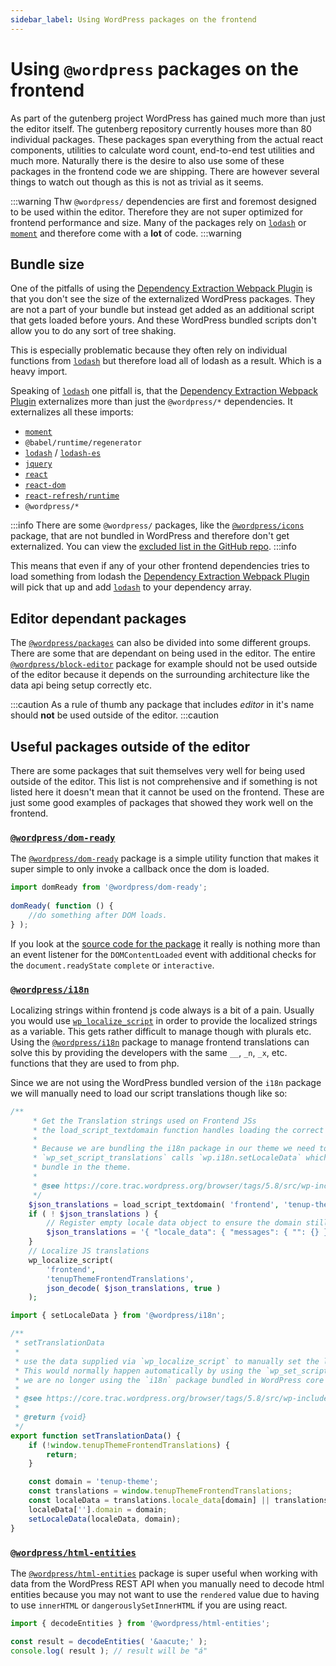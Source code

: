 ```yaml
---
sidebar_label: Using WordPress packages on the frontend
---
```

# Using `@wordpress` packages on the frontend

As part of the gutenberg project WordPress has gained much more than just the editor itself. The gutenberg repository currently houses more than 80 individual packages. These packages span everything from the actual react components, utilities to calculate word count, end-to-end test utilities and much more. Naturally there is the desire to also use some of these packages in the frontend code we are shipping. There are however several things to watch out though as this is not as trivial as it seems.

:::warning
Thw `@wordpress/` dependencies are first and foremost designed to be used within the editor. Therefore they are not super optimized for frontend performance and size. Many of the packages rely on [`lodash`](https://lodash.com) or [`moment`](https://momentjs.com) and therefore come with a **lot** of code.
:::warning

## Bundle size

One of the pitfalls of using the [Dependency Extraction Webpack Plugin](https://www.npmjs.com/package/@wordpress/dependency-extraction-webpack-plugin) is that you don't see the size of the externalized WordPress packages. They are not a part of your bundle but instead get added as an additional script that gets loaded before yours. And these WordPress bundled scripts don't allow you to do any sort of tree shaking.

This is especially problematic because they often rely on individual functions from [`lodash`](https://lodash.com) but therefore load all of lodash as a result. Which is a heavy import.

Speaking of [`lodash`](https://lodash.com) one pitfall is, that the [Dependency Extraction Webpack Plugin](https://www.npmjs.com/package/@wordpress/dependency-extraction-webpack-plugin) externalizes more than just the `@wordpress/*` dependencies. It externalizes all these imports:

- [`moment`](https://momentjs.com)
- `@babel/runtime/regenerator`
- [`lodash`](https://lodash.com) / [`lodash-es`](https://www.npmjs.com/package/lodash-es)
- [`jquery`](https://jquery.com)
- [`react`](https://reactjs.org)
- [`react-dom`](https://reactjs.org/docs/react-dom.html)
- [`react-refresh/runtime`](https://www.npmjs.com/package/react-refresh)
- `@wordpress/*`

:::info
There are some `@wordpress/` packages, like the [`@wordpress/icons`](https://developer.wordpress.org/block-editor/reference-guides/packages/packages-icons/) package, that are not bundled in WordPress and therefore don't get externalized. You can view the [excluded list in the GitHub repo](https://github.com/WordPress/gutenberg/blob/b1f2064d64df4db70a379c690ee1e28ebef8b86d/packages/dependency-extraction-webpack-plugin/lib/util.js#L2-L6).
:::info

This means that even if any of your other frontend dependencies tries to load something from lodash the [Dependency Extraction Webpack Plugin](https://www.npmjs.com/package/@wordpress/dependency-extraction-webpack-plugin) will pick that up and add [`lodash`](https://lodash.com) to your dependency array.

## Editor dependant packages

The [`@wordpress/packages`](https://developer.wordpress.org/block-editor/reference-guides/packages/) can also be divided into some different groups. There are some that are dependant on being used in the editor. The entire [`@wordpress/block-editor`](https://developer.wordpress.org/block-editor/reference-guides/packages/packages-block-editor/) package for example should not be used outside of the editor because it depends on the surrounding architecture like the data api being setup correctly etc.

:::caution
As a rule of thumb any package that includes _editor_ in it's name should **not** be used outside of the editor.
:::caution

## Useful packages outside of the editor

There are some packages that suit themselves very well for being used outside of the editor. This list is not comprehensive and if something is not listed here it doesn't mean that it cannot be used on the frontend. These are just some good examples of packages that showed they work well on the frontend.

### [`@wordpress/dom-ready`](https://developer.wordpress.org/block-editor/reference-guides/packages/packages-dom-ready/)

The [`@wordpress/dom-ready`](https://developer.wordpress.org/block-editor/reference-guides/packages/packages-dom-ready/) package is a simple utility function that makes it super simple to only invoke a callback once the dom is loaded.

```js
import domReady from '@wordpress/dom-ready';
 
domReady( function () {
    //do something after DOM loads.
} );
```

If you look at the [source code for the package](https://github.com/WordPress/gutenberg/blob/71a63fd636b871b73e475821f94fa634e7550b92/packages/dom-ready/src/index.js#L31-L45) it really is nothing more than an event listener for the `DOMContentLoaded` event with additional checks for the `document.readyState` `complete` or `interactive`.

### [`@wordpress/i18n`](https://developer.wordpress.org/block-editor/reference-guides/packages/packages-i18n/)

Localizing strings within frontend js code always is a bit of a pain. Usually you would use [`wp_localize_script`](https://developer.wordpress.org/reference/functions/wp_localize_script/) in order to provide the localized strings as a variable. This gets rather difficult to manage though with plurals etc. Using the [`@wordpress/i18n`](https://developer.wordpress.org/block-editor/reference-guides/packages/packages-i18n/) package to manage frontend translations can solve this by providing the developers with the same `__`, `_n`, `_x`, etc. functions that they are used to from php.

Since we are not using the WordPress bundled version of the `i18n` package we will manually need to load our script translations though like so:

```php title="core.php"
/**
	 * Get the Translation strings used on Frontend JSs
	 * the load_script_textdomain function handles loading the correct json file for the the current locale
	 *
	 * Because we are bundling the i18n package in our theme we need to manually call `setLocaleData` on the frontend.
     * `wp_set_script_translations` calls `wp.i18n.setLocaleData` which is not the same instance of `i18n` as the one we
     * bundle in the theme.
	 *
	 * @see https://core.trac.wordpress.org/browser/tags/5.8/src/wp-includes/class.wp-scripts.php#L591
	 */
	$json_translations = load_script_textdomain( 'frontend', 'tenup-theme', TENUP_THEME_PATH . 'languages' );
	if ( ! $json_translations ) {
		// Register empty locale data object to ensure the domain still exists.
		$json_translations = '{ "locale_data": { "messages": { "": {} } } }';
	}
	// Localize JS translations
	wp_localize_script(
		'frontend',
		'tenupThemeFrontendTranslations',
		json_decode( $json_translations, true )
	);
```

```js title="frontend.js"
import { setLocaleData } from '@wordpress/i18n';

/**
 * setTranslationData
 *
 * use the data supplied via `wp_localize_script` to manually set the locale data for the `i18n` package
 * This would normally happen automatically by using the `wp_set_script_translations` function in php but because
 * we are no longer using the `i18n` package bundled in WordPress core we need to manually replicate this behavior.
 *
 * @see https://core.trac.wordpress.org/browser/tags/5.8/src/wp-includes/class.wp-scripts.php#L591
 *
 * @return {void}
 */
export function setTranslationData() {
	if (!window.tenupThemeFrontendTranslations) {
		return;
	}

	const domain = 'tenup-theme';
	const translations = window.tenupThemeFrontendTranslations;
	const localeData = translations.locale_data[domain] || translations.locale_data.messages;
	localeData[''].domain = domain;
	setLocaleData(localeData, domain);
}

```

### [`@wordpress/html-entities`](https://developer.wordpress.org/block-editor/reference-guides/packages/packages-html-entities/)

The [`@wordpress/html-entities`](https://developer.wordpress.org/block-editor/reference-guides/packages/packages-html-entities/) package is super useful when working with data from the WordPress REST API when you manually need to decode html entities because you may not want to use the `rendered` value due to having to use `innerHTML` or  `dangerouslySetInnerHTML` if you are using react.

```js
import { decodeEntities } from '@wordpress/html-entities';

const result = decodeEntities( '&aacute;' );
console.log( result ); // result will be "á"
```
